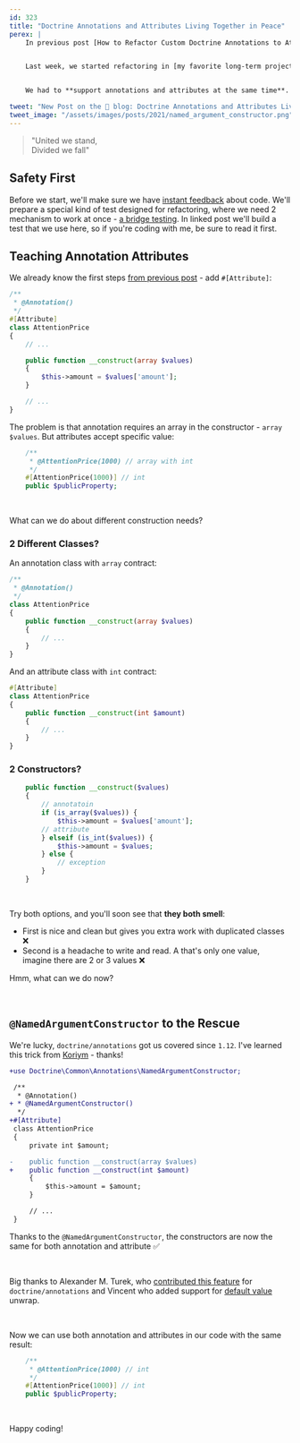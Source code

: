 ```yaml
---
id: 323
title: "Doctrine Annotations and Attributes Living Together in Peace"
perex: |
    In previous post [How to Refactor Custom Doctrine Annotations to Attributes](/blog/how-to-refactor-custom-doctrine-annotations-to-attributes) we looked on how to make the `@annotation` to `#[Attribute]` transition.


    Last week, we started refactoring in [my favorite long-term project](https://www.startupjobs.cz/startup/scrumworks-s-r-o), and we came to a challenging situation. When we started to move all annotations to attributes at once, we lost control over the results. It was also impossible because 3rd party annotations were not attributes ready.


    We had to **support annotations and attributes at the same time**. Do you have plenty of custom annotations yourself? In this post, you'll learn to build a bridge with both annotations and attributes on board.

tweet: "New Post on the 🐘 blog: Doctrine Annotations and Attributes Living Together in Peace"
tweet_image: "/assets/images/posts/2021/named_argument_constructor.png"
---
```


<blockquote class="blockquote text-center">
    "United we stand,<br>
    Divided we fall"
</blockquote>

## Safety First

Before we start, we'll make sure we have [instant feedback](/blog/2020/01/13/why-is-first-instant-feedback-crucial-to-developers) about code. We'll prepare a special kind of test designed for refactoring, where we need 2 mechanism to work at once - [a bridge testing](/blog/how-to-make-upgrade-safe-with-bridge-testing). In linked post we'll build a test that we use here, so if you're coding with me, be sure to read it first.




## Teaching Annotation Attributes

We already know the first steps [from previous post](/blog/how-to-refactor-custom-doctrine-annotations-to-attributes) - add `#[Attribute]`:

```php
/**
 * @Annotation()
 */
#[Attribute]
class AttentionPrice
{
    // ...

    public function __construct(array $values)
    {
        $this->amount = $values['amount'];
    }

    // ...
}
```

The problem is that annotation requires an array in the constructor - `array $values`.
But attributes accept specific value:

```php
    /**
     * @AttentionPrice(1000) // array with int
     */
    #[AttentionPrice(1000)] // int
    public $publicProperty;
```

<br>

What can we do about different construction needs?

### 2 Different Classes?

An annotation class with `array` contract:

```php
/**
 * @Annotation()
 */
class AttentionPrice
{
    public function __construct(array $values)
    {
        // ...
    }
}
```

And an attribute class with `int` contract:

```php
#[Attribute]
class AttentionPrice
{
    public function __construct(int $amount)
    {
        // ...
    }
}
```


### 2 Constructors?

```php
    public function __construct($values)
    {
        // annotatoin
        if (is_array($values)) {
            $this->amount = $values['amount'];
        // attribute
        } elseif (is_int($values)) {
            $this->amount = $values;
        } else {
            // exception
        }
    }
```

<br>

Try both options, and you'll soon see that **they both smell**:

* First is nice and clean but gives you extra work with duplicated classes ❌
* Second is a headache to write and read. A that's only one value, imagine there are 2 or 3 values ❌

Hmm, what can we do now?

<br>

## `@NamedArgumentConstructor` to the Rescue

We're lucky, `doctrine/annotations` got us covered since `1.12`. I've learned this trick from [Koriym](https://github.com/koriym/Koriym.Attributes) - thanks!

```diff
+use Doctrine\Common\Annotations\NamedArgumentConstructor;

 /**
  * @Annotation()
+ * @NamedArgumentConstructor()
  */
+#[Attribute]
 class AttentionPrice
 {
     private int $amount;

-    public function __construct(array $values)
+    public function __construct(int $amount)
     {
         $this->amount = $amount;
     }

     // ...
 }
```

Thanks to the `@NamedArgumentConstructor`, the constructors are now the same for both annotation and attribute ✅

<br>

Big thanks to Alexander M. Turek, who [contributed this feature](https://github.com/doctrine/annotations/pull/391) for `doctrine/annotations` and Vincent who added support for [default value](https://github.com/doctrine/annotations/pull/402) unwrap.

<br>

Now we can use both annotation and attributes in our code with the same result:

```php
    /**
     * @AttentionPrice(1000) // int
     */
    #[AttentionPrice(1000)] // int
    public $publicProperty;

```

<br>

Happy coding!
